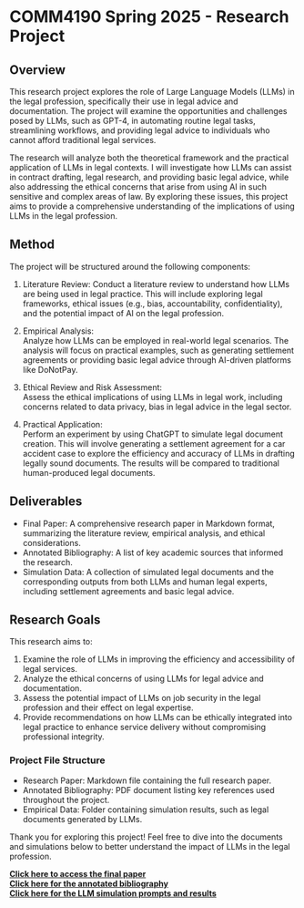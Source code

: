 # COMM4190 Spring 2025 - Research Project

## Overview

This research project explores the role of Large Language Models (LLMs) in the legal profession, specifically their use in legal advice and documentation. The project will examine the opportunities and challenges posed by LLMs, such as GPT-4, in automating routine legal tasks, streamlining workflows, and providing legal advice to individuals who cannot afford traditional legal services.

The research will analyze both the theoretical framework and the practical application of LLMs in legal contexts. I will investigate how LLMs can assist in contract drafting, legal research, and providing basic legal advice, while also addressing the ethical concerns that arise from using AI in such sensitive and complex areas of law. By exploring these issues, this project aims to provide a comprehensive understanding of the implications of using LLMs in the legal profession.

## Method

The project will be structured around the following components:

1. Literature Review:
   Conduct a literature review to understand how LLMs are being used in legal practice. This will include exploring legal frameworks, ethical issues (e.g., bias, accountability, confidentiality), and the potential impact of AI on the legal profession.
   
2. Empirical Analysis:  
   Analyze how LLMs can be employed in real-world legal scenarios. The analysis will focus on practical examples, such as generating settlement agreements or providing basic legal advice through AI-driven platforms like DoNotPay.
   
3. Ethical Review and Risk Assessment:  
   Assess the ethical implications of using LLMs in legal work, including concerns related to data privacy, bias in legal advice in the legal sector.

4. Practical Application:  
   Perform an experiment by using ChatGPT to simulate legal document creation. This will involve generating a settlement agreement for a car accident case to explore the efficiency and accuracy of LLMs in drafting legally sound documents. The results will be compared to traditional human-produced legal documents.

## Deliverables

- Final Paper: A comprehensive research paper in Markdown format, summarizing the literature review, empirical analysis, and ethical considerations.
- Annotated Bibliography: A list of key academic sources that informed the research.
- Simulation Data: A collection of simulated legal documents and the corresponding outputs from both LLMs and human legal experts, including settlement agreements and basic legal advice.
  
## Research Goals

This research aims to:

1. Examine the role of LLMs in improving the efficiency and accessibility of legal services.
2. Analyze the ethical concerns of using LLMs for legal advice and documentation.
3. Assess the potential impact of LLMs on job security in the legal profession and their effect on legal expertise.
4. Provide recommendations on how LLMs can be ethically integrated into legal practice to enhance service delivery without compromising professional integrity.

### Project File Structure

- Research Paper: Markdown file containing the full research paper.
- Annotated Bibliography: PDF document listing key references used throughout the project.
- Empirical Data: Folder containing simulation results, such as legal documents generated by LLMs.

Thank you for exploring this project! Feel free to dive into the documents and simulations below to better understand the impact of LLMs in the legal profession.


[**Click here to access the final paper**](paper.ipynb) <br>
[**Click here for the annotated bibliography**](bibliography.ipynb) <br>
[**Click here for the LLM simulation prompts and results**](prompting.ipynb)
